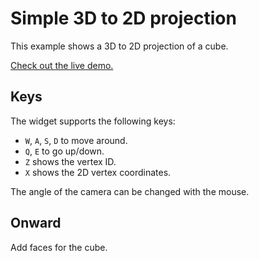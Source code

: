 # Simple 3D to 2D projection

This example shows a 3D to 2D projection of a cube.

[Check out the live demo.](https://darkeclipz.github.io/simple-3d-to-2d-projection/)

## Keys

The widget supports the following keys:

 * `W`, `A`, `S`, `D` to move around.
 * `Q`, `E` to go up/down.
 * `Z` shows the vertex ID.
 * `X` shows the 2D vertex coordinates.

 The angle of the camera can be changed with the mouse.

## Onward

Add faces for the cube.